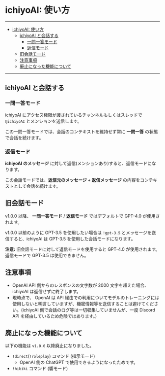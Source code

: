 # ichiyoAI: 使い方

----
- [ichiyoAI: 使い方](#ichiyoai-使い方)
  - [ichiyoAI と会話する](#ichiyoai-と会話する)
    - [一問一答モード](#一問一答モード)
    - [返信モード](#返信モード)
  - [旧会話モード](#旧会話モード)
  - [注意事項](#注意事項)
  - [廃止になった機能について](#廃止になった機能について)
----

## ichiyoAI と会話する

### 一問一答モード

ichiyoAI にアクセス権限が渡されているチャンネルもしくはスレッドで `@ichiyoAI` とメンションを送信します。

この一問一答モードでは、会話のコンテキストを維持せず常に **一問一答** の状態で会話を続けます。

### 返信モード

**ichiyoAI のメッセージ** に対して返信(メンションあり)すると、返信モードになります。

この会話モードでは、**返信元のメッセージ + 返信メッセージ** の内容をコンテキストとして会話を続けます。

## 旧会話モード

v1.0.0 以降、 **一問一答モード** / **返信モード** ではデフォルトで GPT-4.0 が使用されます。

v1.0.0 以前のように GPT-3.5 を使用したい場合は `!gpt-3.5` とメッセージを送信すると、ichiyoAI は GPT-3.5 を使用した会話モードになります。

**注意:** 旧会話モードに対して返信モードを使用すると GPT-4.0 が使用されます。返信モードで GPT-3.5 は使用できません。

## 注意事項

- OpenAI API 側からのレスポンスの文字数が 2000 文字を超えた場合、ichiyoAI は返信せずに終了します。
- 現時点で、 OpenAI は API 経由での利用についてモデルのトレーニングには使用しないと明言していますが、機密情報等を送信することは避けてください。(ichiyoAI 側で会話のログ等は一切収集していませんが、一度 Discord API を経由しているため危険ではあります。)

## 廃止になった機能について

以下の機能は `v1.0.0` 以降廃止になりました。

- `!direct`(`!roleplay`) コマンド (指示モード)
  - OpenAI 側の ChatGPT で使用できるようになったためです。
- `!hibiki` コマンド (響モード)

